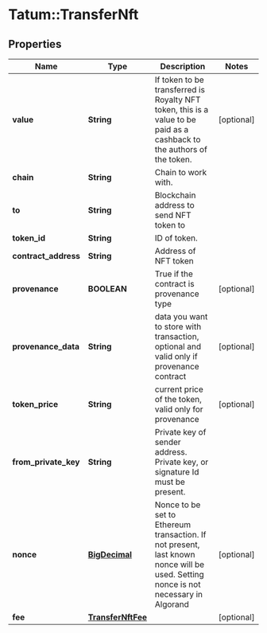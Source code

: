 # Tatum::TransferNft

## Properties
Name | Type | Description | Notes
------------ | ------------- | ------------- | -------------
**value** | **String** | If token to be transferred is Royalty NFT token, this is a value to be paid as a cashback to the authors of the token. | [optional] 
**chain** | **String** | Chain to work with. | 
**to** | **String** | Blockchain address to send NFT token to | 
**token_id** | **String** | ID of token. | 
**contract_address** | **String** | Address of NFT token | 
**provenance** | **BOOLEAN** | True if the contract is provenance type | [optional] 
**provenance_data** | **String** | data you want to store with transaction, optional and valid only if provenance contract | [optional] 
**token_price** | **String** | current price of the token, valid only for provenance | [optional] 
**from_private_key** | **String** | Private key of sender address. Private key, or signature Id must be present. | 
**nonce** | [**BigDecimal**](BigDecimal.md) | Nonce to be set to Ethereum transaction. If not present, last known nonce will be used. Setting nonce is not necessary in Algorand | [optional] 
**fee** | [**TransferNftFee**](TransferNftFee.md) |  | [optional] 

